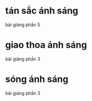 # tán sắc ánh sáng
bài giảng phần 5

# giao thoa ánh sáng
 bài giảng phần 3 

 # sóng ánh sáng
bài giảng phần 3 

